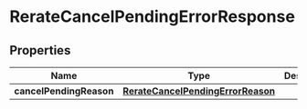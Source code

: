 # RerateCancelPendingErrorResponse

## Properties
Name | Type | Description | Notes
------------ | ------------- | ------------- | -------------
**cancelPendingReason** | [**RerateCancelPendingErrorReason**](RerateCancelPendingErrorReason.md) |  | 

